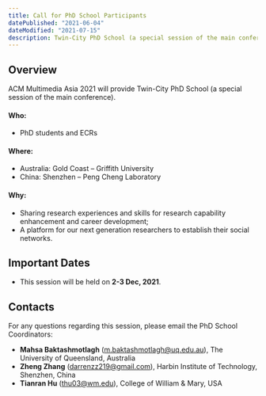 ```yaml
---
title: Call for PhD School Participants
datePublished: "2021-06-04"
dateModified: "2021-07-15"
description: Twin-City PhD School (a special session of the main conference) will be held.
---
```


## Overview

ACM Multimedia Asia 2021 will provide Twin-City PhD School (a special session of the main conference).

#### Who:
- PhD students and ECRs

#### Where:
- Australia: Gold Coast – Griffith University
- China: Shenzhen – Peng Cheng Laboratory

#### Why:
- Sharing research experiences and skills for research capability enhancement and career development;
- A platform for our next generation researchers to establish their social networks.

## Important Dates

- This session will be held on **2-3 Dec, 2021**.

## Contacts

For any questions regarding this session, please email the PhD School Coordinators: 

- **Mahsa Baktashmotlagh** ([m.baktashmotlagh@uq.edu.au](mailto:m.baktashmotlagh@uq.edu.au)), The University of Queensland, Australia
- **Zheng Zhang** ([darrenzz219@gmail.com](mailto:darrenzz219@gmail.com)), Harbin Institute of Technology, Shenzhen, China
- **Tianran Hu** ([thu03@wm.edu](mailto:thu03@wm.edu)), College of William & Mary, USA
